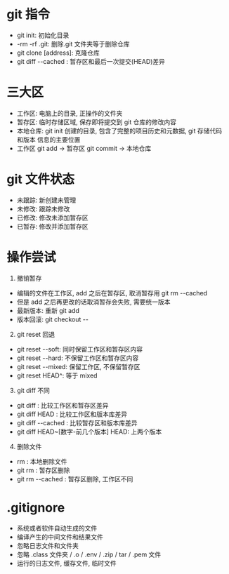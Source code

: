 # git 指令

- git init: 初始化目录
- -rm -rf .git: 删除.git 文件夹等于删除仓库
- git clone [address]: 克隆仓库
- git diff --cached <file>: 暂存区和最后一次提交(HEAD)差异

# 三大区

- 工作区: 电脑上的目录, 正操作的文件夹
- 暂存区: 临时存储区域, 保存即将提交到 git 仓库的修改内容
- 本地仓库: git init 创建的目录, 包含了完整的项目历史和元数据, git 存储代码和版本
  信息的主要位置
- 工作区 git add -> 暂存区 git commit -> 本地仓库

# git 文件状态

- 未跟踪: 新创建未管理
- 未修改: 跟踪未修改
- 已修改: 修改未添加暂存区
- 已暂存: 修改并添加暂存区

# 操作尝试

1. 撤销暂存

- 编辑的文件在工作区, add 之后在暂存区, 取消暂存用 git rm --cached <file>
- 但是 add 之后再更改的话取消暂存会失败, 需要统一版本
- 最新版本: 重新 git add
- 版本回滚: git checkout -- <file>

2. git reset 回退

- git reset --soft: 同时保留工作区和暂存区内容
- git reset --hard: 不保留工作区和暂存区内容
- git reset --mixed: 保留工作区, 不保留暂存区
- git reset HEAD^: 等于 mixed

3. git diff 不同

- git diff <file>: 比较工作区和暂存区差异
- git diff HEAD <file>: 比较工作区和版本库差异
- git diff --cached <file>: 比较暂存区和版本库差异
- git diff HEAD~[数字-前几个版本] HEAD: 上两个版本

4. 删除文件

- rm <file>: 本地删除文件
- git rm <file>: 暂存区删除
- git rm --cached <file>: 暂存区删除, 工作区不同

# .gitignore

- 系统或者软件自动生成的文件
- 编译产生的中间文件和结果文件
- 忽略日志文件和文件夹
- 忽略 .class 文件夹 / .o / .env / .zip / tar / .pem 文件
- 运行的日志文件, 缓存文件, 临时文件
